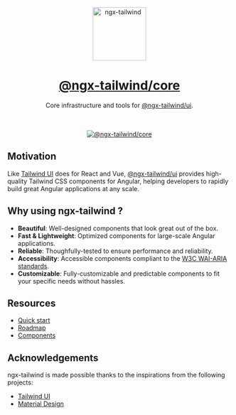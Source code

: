 <div align="center">
  <a href="https://www.ngxtw.com/">
    <img src="https://ngxtw-assets.pages.dev/ngxtw-logo-doc.png" alt="ngx-tailwind" height="120" />
    <h1>@ngx-tailwind/core</h1>
  </a>
</div>

<div align="center">
Core infrastructure and tools for <a href="https://www.npmjs.com/package/@ngx-tailwind/ui">@ngx-tailwind/ui</a>.
<br/>
<br/>
<br/>

[![@ngx-tailwind/core](https://github.com/william-mba/ngx-tailwind/actions/workflows/ngx-tailwind-core.yml/badge.svg)](https://github.com/william-mba/ngx-tailwind/actions/workflows/ngx-tailwind-core.yml)

</div>

## Motivation

Like [Tailwind UI](https://tailwindui.com/) does for React and Vue, <a href="https://www.npmjs.com/package/@ngx-tailwind/ui">@ngx-tailwind/ui</a> provides high-quality Tailwind CSS components for Angular, helping developers to rapidly build great Angular applications at any scale.

## Why using ngx-tailwind ?

- **Beautiful**: Well-designed components that look great out of the box.
- **Fast & Lightweight**: Optimized components for large-scale Angular applications.
- **Reliable**: Thoughfully-tested to ensure performance and reliability.
- **Accessibility**: Accessible components compliant to the [W3C WAI-ARIA standards](https://www.w3.org/TR/wai-aria/).
- **Customizable**: Fully-customizable and predictable components to fit your specific needs without hassles.

## Resources

- [Quick start](https://ngxtw.com/quick-start)
- [Roadmap](https://www.ngxtw.com/roadmap)
- [Components](https://www.ngxtw.com/)

## Acknowledgements

ngx-tailwind is made possible thanks to the inspirations from the following projects:

- [Tailwind UI](https://tailwindui.com/)
- [Material Design](https://m3.material.io/)
